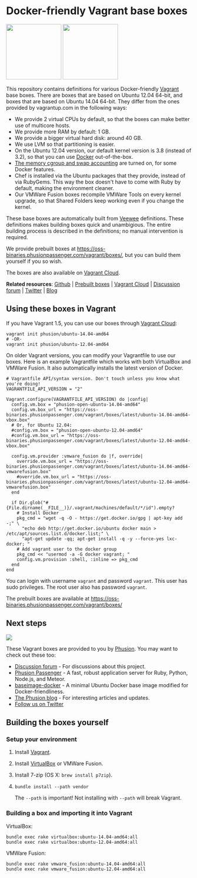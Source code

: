 # Docker-friendly Vagrant base boxes

<img src="http://blog.phusion.nl/wp-content/uploads/2013/11/vagrant.png" height="150">
<img src="http://blog.phusion.nl/wp-content/uploads/2013/11/docker.png" height="150">

This repository contains definitions for various Docker-friendly [Vagrant](http://www.vagrantup.com/) base boxes. There are boxes that are based on Ubuntu 12.04 64-bit, and boxes that are based on Ubuntu 14.04 64-bit. They differ from the ones provided by vagrantup.com in the following ways:

 * We provide 2 virtual CPUs by default, so that the boxes can make better use of multicore hosts.
 * We provide more RAM by default: 1 GB.
 * We provide a bigger virtual hard disk: around 40 GB.
 * We use LVM so that partitioning is easier.
 * On the Ubuntu 12.04 version, our default kernel version is 3.8 (instead of 3.2), so that you can use [Docker](http://www.docker.io/) out-of-the-box.
 * [The memory cgroup and swap accounting](http://docs.docker.io/en/latest/installation/ubuntulinux/#memory-and-swap-accounting) are turned on, for some Docker features.
 * Chef is installed via the Ubuntu packages that they provide, instead of via RubyGems. This way the box doesn't have to come with Ruby by default, making the environment cleaner.
 * Our VMWare Fusion boxes recompile VMWare Tools on every kernel upgrade, so that Shared Folders keep working even if you change the kernel.

These base boxes are automatically built from [Veewee](https://github.com/jedi4ever/veewee) definitions. These definitions makes building boxes quick and unambigious. The entire building process is described in the definitions; no manual intervention is required.

We provide prebuilt boxes at https://oss-binaries.phusionpassenger.com/vagrant/boxes/, but you can build them yourself if you so wish.

The boxes are also available on [Vagrant Cloud](https://vagrantcloud.com/phusion).

**Related resources**:
 [Github](https://github.com/phusion/open-vagrant-boxes) |
 [Prebuilt boxes](https://oss-binaries.phusionpassenger.com/vagrant/boxes/) |
 [Vagrant Cloud](https://vagrantcloud.com/phusion) |
 [Discussion forum](https://groups.google.com/forum/#!forum/passenger-docker) |
 [Twitter](https://twitter.com/phusion_nl) |
 [Blog](http://blog.phusion.nl)

## Using these boxes in Vagrant

If you have Vagrant 1.5, you can use our boxes through [Vagrant Cloud](https://vagrantcloud.com/phusion):

    vagrant init phusion/ubuntu-14.04-amd64
    # -OR-
    vagrant init phusion/ubuntu-12.04-amd64

On older Vagrant versions, you can modify your Vagrantfile to use our boxes. Here is an example Vagrantfile which works with both VirtualBox and VMWare Fusion. It also automatically installs the latest version of Docker.

    # Vagrantfile API/syntax version. Don't touch unless you know what you're doing!
    VAGRANTFILE_API_VERSION = "2"

    Vagrant.configure(VAGRANTFILE_API_VERSION) do |config|
      config.vm.box = "phusion-open-ubuntu-14.04-amd64"
      config.vm.box_url = "https://oss-binaries.phusionpassenger.com/vagrant/boxes/latest/ubuntu-14.04-amd64-vbox.box"
      # Or, for Ubuntu 12.04:
      #config.vm.box = "phusion-open-ubuntu-12.04-amd64"
      #config.vm.box_url = "https://oss-binaries.phusionpassenger.com/vagrant/boxes/latest/ubuntu-12.04-amd64-vbox.box"

      config.vm.provider :vmware_fusion do |f, override|
        override.vm.box_url = "https://oss-binaries.phusionpassenger.com/vagrant/boxes/latest/ubuntu-14.04-amd64-vmwarefusion.box"
        #override.vm.box_url = "https://oss-binaries.phusionpassenger.com/vagrant/boxes/latest/ubuntu-12.04-amd64-vmwarefusion.box"
      end

      if Dir.glob("#{File.dirname(__FILE__)}/.vagrant/machines/default/*/id").empty?
        # Install Docker
        pkg_cmd = "wget -q -O - https://get.docker.io/gpg | apt-key add -;" \
          "echo deb http://get.docker.io/ubuntu docker main > /etc/apt/sources.list.d/docker.list;" \
          "apt-get update -qq; apt-get install -q -y --force-yes lxc-docker; "
        # Add vagrant user to the docker group
        pkg_cmd << "usermod -a -G docker vagrant; "
        config.vm.provision :shell, :inline => pkg_cmd
      end
    end

You can login with username `vagrant` and password `vagrant`. This user has sudo privileges. The root user also has password `vagrant`.

The prebuilt boxes are available at https://oss-binaries.phusionpassenger.com/vagrant/boxes/

## Next steps

[<img src="http://www.phusion.nl/assets/logo.png">](http://www.phusion.nl/)

These Vagrant boxes are provided to you by [Phusion](http://www.phusion.nl/). You may want to check out these too:

 * [Discussion forum](https://groups.google.com/forum/#!forum/passenger-docker) - For discussions about this project.
 * [Phusion Passenger](https://www.phusionpassenger.com/) - A fast, robust application server for Ruby, Python, Node.js, and Meteor.
 * [baseimage-docker](https://github.com/phusion/baseimage-docker) - A minimal Ubuntu Docker base image modified for Docker-friendliness.
 * [The Phusion blog](http://blog.phusion.nl) - For interesting articles and updates.
 * [Follow us on Twitter](https://twitter.com/phusion_nl)

## Building the boxes yourself

### Setup your environment

 1. Install [Vagrant](http://www.vagrantup.com/).
 2. Install [VirtualBox](https://www.virtualbox.org/) or VMWare Fusion.
 3. Install 7-zip (OS X: `brew install p7zip`).
 4. `bundle install --path vendor`

    The `--path` is important! Not installing with `--path` will break Vagrant.

### Building a box and importing it into Vagrant

VirtualBox:

    bundle exec rake virtualbox:ubuntu-14.04-amd64:all
    bundle exec rake virtualbox:ubuntu-12.04-amd64:all

VMWare Fusion:

    bundle exec rake vmware_fusion:ubuntu-14.04-amd64:all
    bundle exec rake vmware_fusion:ubuntu-12.04-amd64:all
